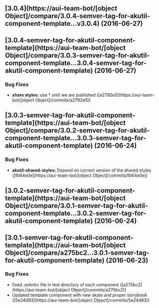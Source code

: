<a name="3.0.4"></a>
## [3.0.4](https://aui-team-bot/[object Object]/compare/3.0.4-semver-tag-for-akutil-component-template...v3.0.4) (2016-06-27)



<a name="3.0.4-semver-tag-for-akutil-component-template"></a>
## [3.0.4-semver-tag-for-akutil-component-template](https://aui-team-bot/[object Object]/compare/3.0.3-semver-tag-for-akutil-component-template...3.0.4-semver-tag-for-akutil-component-template) (2016-06-27)


### Bug Fixes

* **share styles:** use * until we are published ([a2792e5](https://aui-team-bot/[object Object]/commits/a2792e5))



<a name="3.0.3-semver-tag-for-akutil-component-template"></a>
## [3.0.3-semver-tag-for-akutil-component-template](https://aui-team-bot/[object Object]/compare/3.0.2-semver-tag-for-akutil-component-template...3.0.3-semver-tag-for-akutil-component-template) (2016-06-24)


### Bug Fixes

* **akutil-shared-styles:** Depend on correct version of the shared styles ([fb64e0e](https://aui-team-bot/[object Object]/commits/fb64e0e))



<a name="3.0.2-semver-tag-for-akutil-component-template"></a>
## [3.0.2-semver-tag-for-akutil-component-template](https://aui-team-bot/[object Object]/compare/3.0.1-semver-tag-for-akutil-component-template...3.0.2-semver-tag-for-akutil-component-template) (2016-06-24)



<a name="3.0.1-semver-tag-for-akutil-component-template"></a>
## [3.0.1-semver-tag-for-akutil-component-template](https://aui-team-bot/[object Object]/compare/a275bc2...3.0.1-semver-tag-for-akutil-component-template) (2016-06-23)


### Bug Fixes

* fixed .eslintrc file in test directory of each component ([a275bc2](https://aui-team-bot/[object Object]/commits/a275bc2))
* Updated template component with new skate and proper storybook ([5e24d93](https://aui-team-bot/[object Object]/commits/5e24d93))



